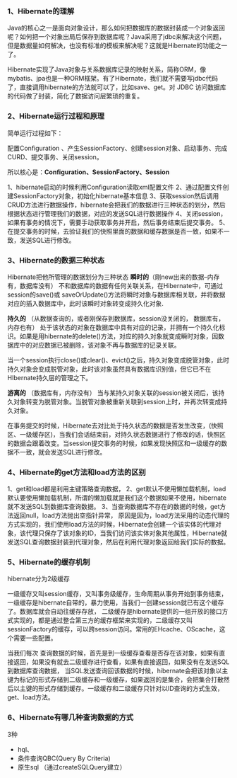 ### 1、Hibernate的理解

Java的核心之一是面向对象设计，那么如何把数据库的数据封装成一个对象返回呢？如何把一个对象出局后保存到数据库呢？Java采用了jdbc来解决这个问题，但是数据量如何解决，也没有标准的模板来解决呢？这就是Hibernate的功能之一了。



Hibernate实现了Java对象与关系数据库记录的映射关系，简称ORM，像mybatis、jpa也是一种ORM框架。有了Hibernate，我们就不需要写jdbc代码了，直接调用hibernate的方法就可以了，比如save、get。对 JDBC 访问数据库的代码做了封装，简化了数据访问层繁琐的重复。



### 2、Hibernate运行过程和原理

简单运行过程如下：

配置Configuration 、产生SessionFactory、创建session对象、启动事务、完成CURD、提交事务、关闭session。



所以核心是：**Configuration、SessionFactory、Session**

1、hibernate启动的时候利用Configuration读取xml配置文件 
2、通过配置文件创建SessionFactory对象，初始化hibernate基本信息 
3、获取session然后调用CRUD方法进行数据操作，hibernate会把我们的数据进行三种状态的划分，然后根据状态进行管理我们的数据，对应的发送SQL进行数据操作 
4、关闭session，如果有事务的情况下，需要手动获取事务并开启，然后事务结束后提交事务。 
5、在提交事务的时候，去验证我们的快照里面的数据和缓存数据是否一致，如果不一致，发送SQL进行修改。

### 3、Hibernate的数据三种状态 

Hibernate把他所管理的数据划分为三种状态 
**瞬时的**（刚new出来的数据–内存有，数据库没有） 不和数据库的数据有任何关联关系，在Hibernate中，可通过session的save()或 saveOrUpdate()方法将瞬时对象与数据库相关联，并将数据对应的插入数据库中，此时该瞬时对象转变成持久化对象.

**持久的** （从数据查询的，或者刚保存到数据库，session没关闭的， 数据库有，内存也有） 处于该状态的对象在数据库中具有对应的记录，并拥有一个持久化标识。如果是用hibernate的delete()方法，对应的持久对象就变成瞬时对象，因数据库中的对应数据已被删除，该对象不再与数据库的记录关联。

当一个session执行close()或clear()、evict()之后，持久对象变成脱管对象，此时持久对象会变成脱管对象，此时该对象虽然具有数据库识别值，但它已不在HIbernate持久层的管理之下。

**游离的** （数据库有，内存没有） 当与某持久对象关联的session被关闭后，该持久对象转变为脱管对象。当脱管对象被重新关联到session上时，并再次转变成持久对象。



在事务提交的时候，Hibernate去对比处于持久状态的数据是否发生改变，(快照区、一级缓存区)，当我们会话结束前，对持久状态数据进行了修改的话，快照区的数据会跟着改变。当session提交事务的时候，如果发现快照区和一级缓存的数据不一致，就会发送SQL进行修改。



### 4、Hibernate的get方法和load方法的区别 

1、get和load都是利用主键策略查询数据， 
2、get默认不使用懒加载机制，load默认要使用懒加载机制，所谓的懒加载就是我们这个数据如果不使用，hibernate就不发送SQL到数据库查询数据。 
3、当查询数据库不存在的数据的时候，get方法返回null，load方法抛出空指针异常， 
原因是因为，load方法采用的动态代理的方式实现的，我们使用load方法的时候，Hibernate会创建一个该实体的代理对象，该代理只保存了该对象的ID，当我们访问该实体对象其他属性，Hibernate就发送SQL查询数据封装到代理对象，然后在利用代理对象返回给我们实际的数据。



### 5、Hibernate的缓存机制

hibernate分为2级缓存 

一级缓存又叫session缓存，又叫事务级缓存，生命周期从事务开始到事务结束，一级缓存是hibernate自带的，暴力使用，当我们一创建session就已有这个缓存了。数据库就会自动往缓存存放， 
二级缓存是hibernate提供的一组开放的接口方式实现的，都是通过整合第三方的缓存框架来实现的，二级缓存又叫sessionFactory的缓存，可以跨session访问。常用的EHcache、OScache，这个需要一些配置。



当我们每次 查询数据的时候，首先是到一级缓存查看是否存在该对象，如果有直接返回，如果没有就去二级缓存进行查看，如果有直接返回，如果没有在发送SQL到数据库查询数据， 
当SQL发送查询回该数据的时候，hibernate会把该对象以主键为标记的形式存储到二级缓存和一级缓存，如果返回的是集合，会把集合打散然后以主键的形式存储到缓存。一级缓存和二级缓存只针对以ID查询的方式生效，get、load方法。



### 6、Hibernate有哪几种查询数据的方式

3种

- hql、
- 条件查询QBC(Query By Criteria)
- 原生sql （通过createSQLQuery建立）